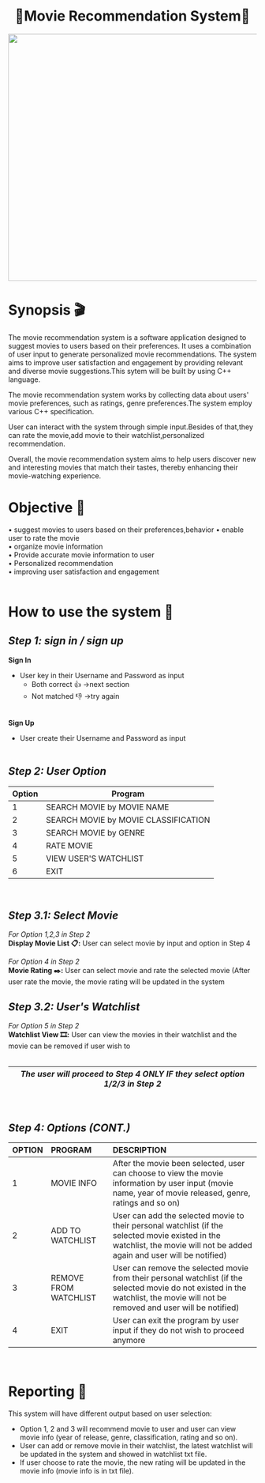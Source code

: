 <h1 align="center"> 🎥Movie Recommendation System🎥 </h1>
<image src = "image/MOVIE.jpg" width="2000" height="500">
  
# Synopsis :clapper:
The movie recommendation system is a software application designed to suggest movies to users based on their preferences. It uses a combination of user input to generate personalized movie recommendations. The system aims to improve user satisfaction and engagement by providing relevant and diverse movie suggestions.This sytem will be built by using C++ language.

The movie recommendation system works by collecting data about users' movie preferences, such as ratings, genre preferences.The system employ various C++ specification.

User can interact with the system through simple input.Besides of that,they can rate the movie,add movie to their watchlist,personalized recommendation.

Overall, the movie recommendation system aims to help users discover new and interesting movies that match their tastes, thereby enhancing their movie-watching experience.

# Objective :dart:
• suggest movies to users based on their preferences,behavior
• enable user to rate the movie <br>
• organize movie information<br>
• Provide accurate movie information to user<br>
• Personalized recommendation<br>
• improving user satisfaction and engagement<br> <br>

# How to use the system :book:
## ***Step 1: sign in / sign up*** <br>
**Sign In**
  - User key in their Username and Password as input <br>
    * Both correct :+1: ->next section <br>
    * Not matched :-1: ->try again <br> <br>

**Sign Up**
  - User create their Username and Password as input <br> <br>


## ***Step 2: User Option***
|Option|Program|
|---|---|
|1|SEARCH MOVIE by MOVIE NAME|
|2|SEARCH MOVIE by MOVIE CLASSIFICATION|
|3|SEARCH MOVIE by GENRE|
|4|RATE MOVIE|
|5|VIEW USER'S WATCHLIST|
|6|EXIT|
<br>

## ***Step 3.1: Select Movie***
*For Option 1,2,3 in Step 2* <br>
**Display Movie List :clipboard::** User can select movie by input and option in Step 4 <br>

*For Option 4 in Step 2* <br>
**Movie Rating :black_nib::** User can select movie and rate the selected movie (After user rate the movie, the movie rating will be updated in the system <br>
## ***Step 3.2: User's Watchlist***
*For Option 5 in Step 2* <br>
**Watchlist View 🎞️:** User can view the movies in their watchlist and the movie can be removed if user wish to
<br> <br>

|*The user will proceed to Step 4 **ONLY IF** they select option 1/2/3 in Step 2*|
|---|
<br>

## ***Step 4: Options (CONT.)***
|OPTION|PROGRAM|DESCRIPTION|
|---|:---|:---|
|1|MOVIE INFO|After the movie been selected, user can choose to view the movie information by user input (movie name, year of movie released, genre, ratings and so on)|
|2|ADD TO WATCHLIST|User can add the selected movie to their personal watchlist (if the selected movie existed in the watchlist, the movie will not be added again and user will be notified)|
|3|REMOVE FROM WATCHLIST|User can remove the selected movie from their personal watchlist (if the selected movie do not existed in the watchlist, the movie will not be removed and user will be notified)|
|4|EXIT|User can exit the program by user input if they do not wish to proceed anymore|
<br>

# Reporting :bookmark_tabs:
This system will have different output based on user selection:
* Option 1, 2 and 3 will recommend movie to user and user can view movie info (year of release, genre, classification, rating and so on).
* User can add or remove movie in their watchlist, the latest watchlist will be updated in the system and showed in watchlist txt file.
* If user choose to rate the movie, the new rating will be updated in the movie info (movie info is in txt file).
